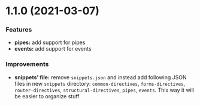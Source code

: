 # 1.1.0 (2021-03-07)


### Features

* **pipes:** add support for pipes
* **events:** add support for events

### Improvements

* **snippets' file:** remove `snippets.json` and instead add following
JSON files in new `snippets` directory: `common-directives`,
`forms-directives`, `router-directives`, `structural-directives`,
`pipes`, `events`. This way it will be easier to organize stuff